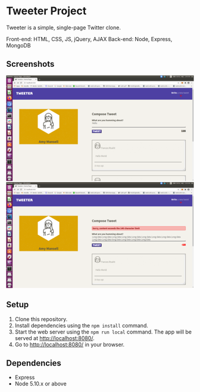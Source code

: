 # Tweeter Project

Tweeter is a simple, single-page Twitter clone.

Front-end: HTML, CSS, JS, jQuery, AJAX
Back-end: Node, Express, MongoDB

## Screenshots
!["Screenshot of tweets"](https://github.com/HemaRaghavan/tweeter/blob/master/docs/tweets.png?raw=true)
!["Screenshot of invalid tweet"](https://github.com/HemaRaghavan/tweeter/blob/master/docs/tweet-limit.png?raw=true)


## Setup

1. Clone this repository.
2. Install dependencies using the `npm install` command.
3. Start the web server using the `npm run local` command. The app will be served at <http://localhost:8080/>.
4. Go to <http://localhost:8080/> in your browser.

## Dependencies

- Express
- Node 5.10.x or above
